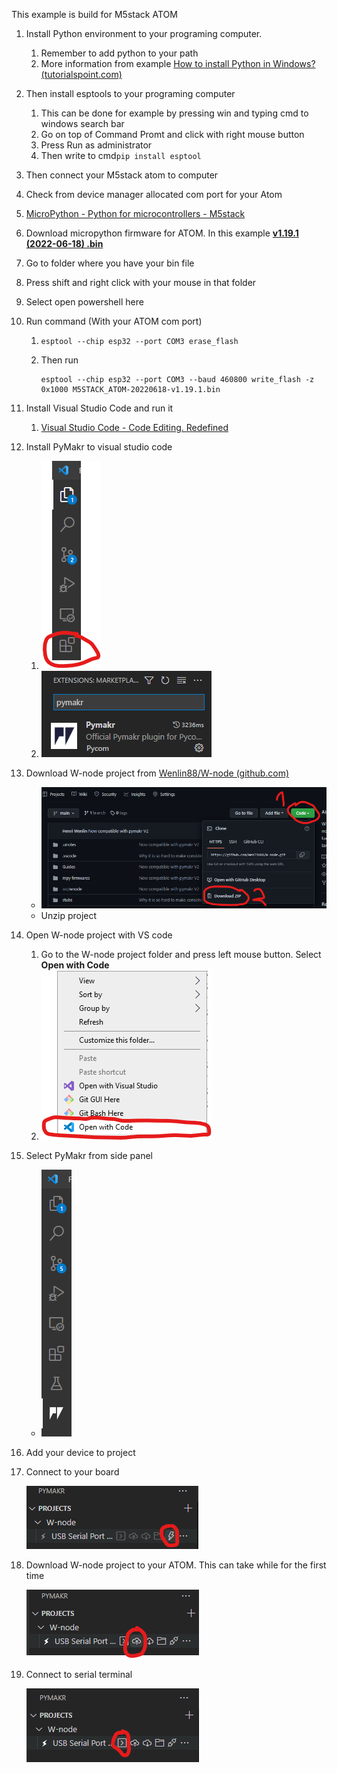 This example is build for M5stack ATOM

1. Install Python environment to your programing computer.

   1. Remember to add python to your path
   2. More information from example [How to install Python in Windows? (tutorialspoint.com)](https://www.tutorialspoint.com/how-to-install-python-in-windows)
2. Then install esptools to your programing computer

   1. This can be done for example by pressing win and typing cmd to windows search bar
   2. Go on top of Command Promt and click with right mouse button
   3. Press Run as administrator
   4. Then write to cmd`pip install esptool`
3. Then connect your M5stack atom to computer
4. Check from device manager allocated com port for your Atom
5. [MicroPython - Python for microcontrollers - M5stack](https://micropython.org/download/M5STACK_ATOM/)
6. Download micropython firmware for ATOM. In this example **[v1.19.1 (2022-06-18) .bin](https://micropython.org/resources/firmware/M5STACK_ATOM-20220618-v1.19.1.bin)**
7. Go to folder where you have your bin file
8. Press shift and right click with your mouse in that folder
9. Select open powershell here
10. Run command (With your ATOM com port)

    1. ```
       esptool --chip esp32 --port COM3 erase_flash

       ```
    2. Then run

       ```
       esptool --chip esp32 --port COM3 --baud 460800 write_flash -z 0x1000 M5STACK_ATOM-20220618-v1.19.1.bin
       ```
11. Install Visual Studio Code and run it

    1. [Visual Studio Code - Code Editing. Redefined](https://code.visualstudio.com/)
12. Install PyMakr to visual studio code

    1. ![](assets/20220911_092744_image.png)
    2. ![](assets/20220910_200539_image.png)
13. Download W-node project from [Wenlin88/W-node (github.com)](https://github.com/Wenlin88/W-node)

    * ![](assets/20220911_093406_image.png)
    * Unzip project
14. Open W-node project with VS code

    1. Go to the W-node project folder and press left mouse button. Select **Open with Code**
    2. ![](assets/20220911_093628_image.png)
15. Select PyMakr from side panel

    * ![](assets/20220911_093740_image.png)
16. Add your device to project
17. Connect to your board

    ![](assets/20220911_093859_image.png)
18. Download W-node project to your ATOM. This can take while for the first time

    ![](assets/20220911_094038_image.png)
19. Connect to serial terminal

    ![](assets/20220911_094206_image.png)
